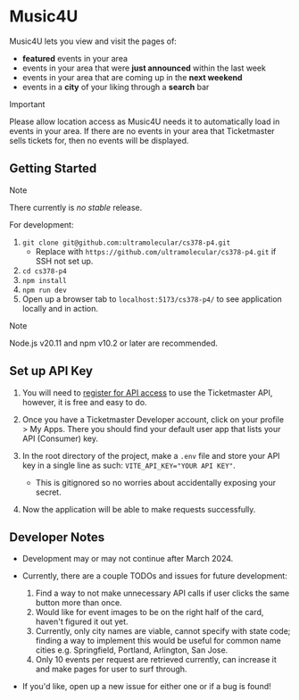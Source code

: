 # Music4U

Music4U lets you view and visit the pages of:

- **featured** events in your area
- events in your area that were **just announced** within the last week
- events in your area that are coming up in the **next weekend**
- events in a **city** of your liking through a **search** bar

> [!IMPORTANT]
> Please allow location access as Music4U needs it to automatically load in events in your area.
> If there are no events in your area that Ticketmaster sells tickets for, then no events will
> be displayed.

## Getting Started

> [!NOTE]
> There currently is _no stable_ release.

For development:

1. `git clone git@github.com:ultramolecular/cs378-p4.git`
    - Replace with `https://github.com/ultramolecular/cs378-p4.git` if SSH not set up.
2. `cd cs378-p4`
3. `npm install`
4. `npm run dev`
5. Open up a browser tab to `localhost:5173/cs378-p4/` to see application locally and in action.

> [!NOTE]
> Node.js v20.11 and npm v10.2 or later are recommended.

## Set up API Key

1. You will need to [register for API access](https://developer-acct.ticketmaster.com/user/register)
to use the Ticketmaster API, however, it is free and easy to do.

2. Once you have a Ticketmaster Developer account, click on your profile > My Apps. There you should find
your default user app that lists your API (Consumer) key.

3. In the root directory of the project, make a `.env` file and store your API key in a single line as such:
`VITE_API_KEY="YOUR API KEY"`.
    - This is gitignored so no worries about accidentally exposing your secret.
4. Now the application will be able to make requests successfully.

## Developer Notes

- Development may or may not continue after March 2024.

- Currently, there are a couple TODOs and issues for future development:

    1. Find a way to not make unnecessary API calls if user clicks the same button more than once.
    2. Would like for event images to be on the right half of the card, haven't figured it out yet.
    3. Currently, only city names are viable, cannot specify with state code; finding a way to implement this
    would be useful for common name cities e.g. Springfield, Portland, Arlington, San Jose.
    4. Only 10 events per request are retrieved currently, can increase it and make pages for user to surf through.

- If you'd like, open up a new issue for either one or if a bug is found!

